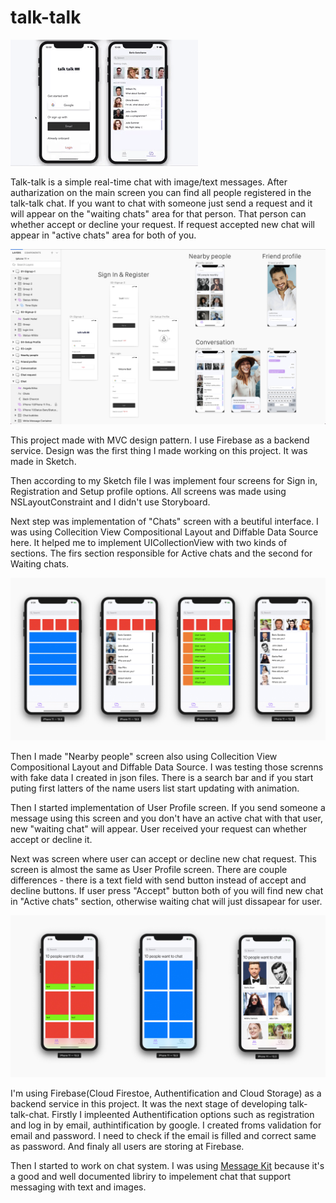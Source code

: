# talk-talk

![Registration](https://github.com/bgoncharov/talk-talk-chat/blob/master/img/talk1.gif)

Talk-talk is a simple real-time chat with image/text messages. After autharization on the main screen you can find all people registered in the talk-talk chat. If you want to chat with someone just send a request and it will appear on the "waiting chats" area for that person. That person can whether accept or decline your request. If request accepted new chat will appear in "active chats" area for both of you.

![Sketch](https://github.com/bgoncharov/talk-talk-chat/blob/master/img/sketch.png)

This project made with MVC design pattern. I use Firebase as a backend service. Design was the first thing I made working on this project. It was made in Sketch.

Then according to my Sketch file I was implement four screens for Sign in, Registration and Setup profile options. All screens was made using NSLayoutConstraint and I didn't use Storyboard. 

Next step was implementation of "Chats" screen with a beutiful interface. I was using Collecition View Compositional Layout and Diffable Data Source here. It helped me to implement UICollectionView with two kinds of sections. The firs section responsible for Active chats and the second for Waiting chats.

![Chats](https://github.com/bgoncharov/talk-talk-chat/blob/master/img/progress2.jpg)

Then I made "Nearby people" screen also using Collecition View Compositional Layout and Diffable Data Source. I was testing those screnns with fake data I created in json files. There is a search bar and if you start puting first latters of the name users list start updating with animation.

Then I started implementation of User Profile screen. If you send someone a message using this screen and you don't have an active chat with that user, new "waiting chat" will appear. User received your request can whether accept or decline it.

Next was screen where user can accept or decline new chat request. This screen is almost the same as User Profile screen. There are couple differences - there is a text field with send button instead of accept and decline buttons. If user press "Accept" button both of you will find new chat in "Active chats" section, otherwise waiting chat will just dissapear for user.

![Chats](https://github.com/bgoncharov/talk-talk-chat/blob/master/img/progress.jpg)

I'm using Firebase(Cloud Firestoe, Authentification and Cloud Storage) as a backend service in this project. It was the next stage of developing talk-talk-chat. Firstly I impleented Authentification options such as registration and log in by email, authintification by google. I created froms validation for email and password. I need to check if the email is filled and correct same as password. And finaly all users are storing at Firebase.

Then I started to work on chat system. I was using [Message Kit](https://github.com/MessageKit/MessageKit) because it's a good and well documented libriry to impelement chat that support messaging with text and images.
